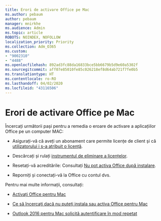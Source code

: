 ```yaml
---
title: Erori de activare Office pe Mac
ms.author: pebaum
author: pebaum
manager: mnirkhe
ms.audience: Admin
ms.topic: article
ROBOTS: NOINDEX, NOFOLLOW
localization_priority: Priority
ms.collection: Adm_O365
ms.custom:
- "9002310"
- "4488"
ms.openlocfilehash: 892ad3fc88da16833bce5bb6679b5d9e60a5302f
ms.sourcegitcommit: aff07e85010fe85c026218ef8d64ab721f7fe0b5
ms.translationtype: HT
ms.contentlocale: ro-RO
ms.lasthandoff: 04/02/2020
ms.locfileid: "43116506"
---
```

# <a name="office-activation-errors-on-mac"></a>Erori de activare Office pe Mac

Încercați următorii pași pentru a remedia o eroare de activare a aplicațiilor Office pe un computer MAC:

- Asigurați-vă că aveți un abonament care permite licențe de client și că [utilizatorului i s-a atribuit o licență](https://docs.microsoft.com/office365/admin/subscriptions-and-billing/assign-licenses-to-users).

- Descărcați și rulați [instrumentul de eliminare a licențelor](https://support.office.com/article/how-to-remove-office-license-files-on-a-mac-b032c0f6-a431-4dad-83a9-6b727c03b193).

- Resetați-vă acreditările: Consultați [Nu pot activa Office după instalare](https://support.office.com/article/5efba2b4-b1e6-4e5f-bf3c-6ab945d03dea#bkmk_cantactivate).

- Reporniți și conectați-vă la Office cu contul dvs.

Pentru mai multe informații, consultați:

- [Activați Office pentru Mac](https://support.office.com/article/activate-office-for-mac-7f6646b1-bb14-422a-9ad4-a53410fcefb2)

- [Ce să încercați dacă nu puteți instala sau activa Office pentru Mac](https://support.office.com/article/5efba2b4-b1e6-4e5f-bf3c-6ab945d03dea#picktab=activation)

- [Outlook 2016 pentru Mac solicită autentificare în mod repetat](https://docs.microsoft.com/outlook/troubleshoot/sign-in/repeated-prompts-authentication)
